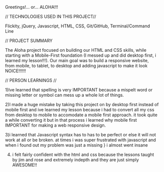 Greetings!...  or...  ALOHA!!!


// TECHNOLOGIES USED IN THIS PROJECT//

Flickity, 
jQuery, 
Javascript, 
HTML, 
CSS, 
Git/GitHub, 
Terminal/Command Line

// PROJECT SUMMARY

The Aloha project focused on building  our HTML and CSS skills, while starting with a Mobile-First foundation (I messed up and did desktop first, i learned my lesson!!!). Our main goal was to build a responsive website, from mobile, to tablet, to desktop and adding javascript to make it look NOICE!!!!!!

// PERSON LEARNINGS //

1)Ive learned that spelling is very IMPORTANT because a mispelt word or missing letter or symbol can mess up a whole lot of things.

2)I made a huge mistake by taking this project on by desktop first instead of mobile first and ive learned my lesson because i had to convert all my css from desktop to mobile to accomodate a mobile first approach. it took quite a while converting it but in that process i learned why mobile first IMPORTANT for making a web responsive design.

3)i learned that Javascript syntax has to has to be perfect or else it will not work at all or be broken. at times i was super frustrated with javascript and when i found out my problem was just a missing } i almost went insane

4) i felt fairly confident with the html and css because the lessons taught by jim and rose and extremely indepth and they are just simply AWESOME!! 
